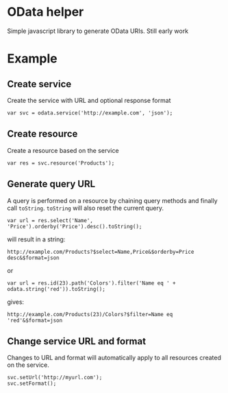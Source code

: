 # OData helper

Simple javascript library to generate OData URIs. Still early work

# Example

## Create service
Create the service with URL and optional response format

    var svc = odata.service('http://example.com', 'json');

## Create resource
Create a resource based on the service

    var res = svc.resource('Products');


## Generate query URL
A query is performed on a resource by chaining query methods and finally call
`toString`. `toString` will also reset the current query.

    var url = res.select('Name', 'Price').orderby('Price').desc().toString();

will result in a string:

    http://example.com/Products?$select=Name,Price&$orderby=Price desc&$format=json

or

    var url = res.id(23).path('Colors').filter('Name eq ' + odata.string('red')).toString();

gives:

    http://example.com/Products(23)/Colors?$filter=Name eq 'red'&$format=json


## Change service URL and format
Changes to URL and format will automatically apply to all resources created on the service.

    svc.setUrl('http://myurl.com');
    svc.setFormat();
